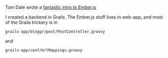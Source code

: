 Tom Dale wrote a [fantastic intro to Ember.js](http://www.youtube.com/watch?v=Ga99hMi7wfY)

I created a backend in Grails.  The Ember.js stuff lives in web-app,
and most of the Grails trickery is in

    grails-app/bloggr/post/PostController.groovy

and

    grails-app/conf/UrlMappings.groovy


